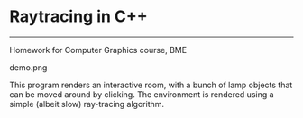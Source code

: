 # Raytracing in C++
---
Homework for Computer Graphics course, BME

demo.png

This program renders an interactive room, with a bunch of lamp objects that can be moved around by clicking. The environment is rendered using a simple (albeit slow) ray-tracing algorithm.